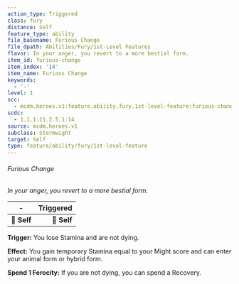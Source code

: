```yaml
---
action_type: Triggered
class: fury
distance: Self
feature_type: ability
file_basename: Furious Change
file_dpath: Abilities/Fury/1st-Level Features
flavor: In your anger, you revert to a more bestial form.
item_id: furious-change
item_index: '14'
item_name: Furious Change
keywords:
  - '-'
level: 1
scc:
  - mcdm.heroes.v1:feature.ability.fury.1st-level-feature:furious-change
scdc:
  - 1.1.1:11.2.5.1:14
source: mcdm.heroes.v1
subclass: Stormwight
target: Self
type: feature/ability/fury/1st-level-feature
---
```


###### Furious Change

*In your anger, you revert to a more bestial form.*

| **-**       | **Triggered** |
| ----------- | ------------: |
| **📏 Self** |   **🎯 Self** |

**Trigger:** You lose Stamina and are not dying.

**Effect:** You gain temporary Stamina equal to your Might score and can enter your animal form or hybrid form.

**Spend 1 Ferocity:** If you are not dying, you can spend a Recovery.

